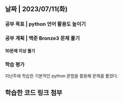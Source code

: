 ## 날짜 | 2023/07/11(화)
### 공부 목표 | python 언어 활용도 높이기
### 공부 계획 | 백준 Bronze3 문제 풀기
#### 10문제 이상 풀기
### 학습 평가
지난주에 학습한 기본적인 python  문법을 활용해 문제를 풀었다.
## 학습한 코드 링크 첨부
